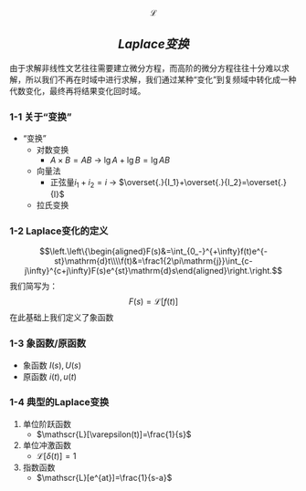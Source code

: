 $$\mathscr{L}$$
## $$\mathcal{}{Laplace变换}$$

由于求解非线性文艺往往需要建立微分方程，而高阶的微分方程往往十分难以求解，所以我们不再在时域中进行求解，我们通过某种“变化”到复频域中转化成一种代数变化，最终再将结果变化回时域。
### 1-1 关于“变换”
- “变换”
  - 对数变换
    - $A\times B=AB$ $\rightarrow$ $\lg A+\lg B = \lg AB$
  - 向量法
    - 正弦量$i_1+i_2 = i$ $\rightarrow$ $\overset{.}{I_1}+\overset{.}{I_2}=\overset{.}{I}$
  - 拉氏变换

### 1-2 Laplace变化的定义
$$\left.\left\{\begin{aligned}F(s)&=\int_{0_-}^{+\infty}f(t)e^{-st}\mathrm{d}t\\\\f(t)&=\frac1{2\pi\mathrm{j}}\int_{c-j\infty}^{c+j\infty}F(s)e^{st}\mathrm{d}s\end{aligned}\right.\right.$$
我们简写为：
$$F(s) = \mathscr{L}[f(t)]$$
在此基础上我们定义了象函数
### 1-3 象函数/原函数
- 象函数 $I(s),U(s)$
- 原函数 $i(t),u(t)$


### 1-4 典型的Laplace变换

1. 单位阶跃函数
   - $\mathscr{L}[\varepsilon(t)]=\frac{1}{s}$
2. 单位冲激函数
   - $\mathscr{L}[\delta(t)]=1$
3. 指数函数
   - $\mathscr{L}[e^{at}]=\frac{1}{s-a}$
